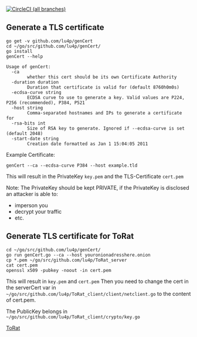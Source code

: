 <a href="https://circleci.com/gh/lu4p/genCert">![CircleCI (all branches)](https://img.shields.io/circleci/project/github/lu4p/genCert.svg)</a>
## Generate a TLS certificate
```
go get -v github.com/lu4p/genCert
cd ~/go/src/github.com/lu4p/genCert/
go install
genCert --help
```
```
Usage of genCert:
  -ca
    	whether this cert should be its own Certificate Authority
  -duration duration
    	Duration that certificate is valid for (default 8760h0m0s)
  -ecdsa-curve string
    	ECDSA curve to use to generate a key. Valid values are P224, P256 (recommended), P384, P521
  -host string
    	Comma-separated hostnames and IPs to generate a certificate for
  -rsa-bits int
    	Size of RSA key to generate. Ignored if --ecdsa-curve is set (default 2048)
  -start-date string
    	Creation date formatted as Jan 1 15:04:05 2011
```
Example Certificate:
```
genCert --ca --ecdsa-curve P384 --host example.tld
```
This will result in the PrivateKey ```key.pem``` and the TLS-Certificate ```cert.pem```

Note: The PrivateKey should be kept PRIVATE, if the PrivateKey is disclosed an attacker is able to:
- imperson you 
- decrypt your traffic
- etc.

## Generate TLS certificate for ToRat
```
cd ~/go/src/github.com/lu4p/genCert/
go run genCert.go --ca --host youronionadresshere.onion
cp *.pem ~/go/src/github.com/lu4p/ToRat_server
cat cert.pem
openssl x509 -pubkey -noout -in cert.pem
```
This will result in ```key.pem``` and ```cert.pem```
Then you need to change the cert in the serverCert var in ```~/go/src/github.com/lu4p/ToRat_client/client/netclient.go``` to the content of cert.pem.

The PublicKey belongs in ```~/go/src/github.com/lu4p/ToRat_client/crypto/key.go```

[ToRat](https://github.com/lu4p/ToRat)

